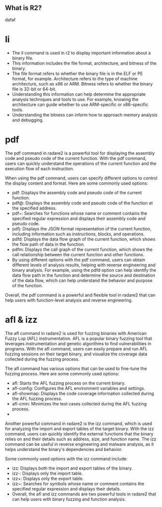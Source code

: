 ## What is R2?

dafaf


# li
- The iI command is used in r2 to display important information about a binary file.
- This information includes the file format, architecture, and bitness of the binary.
- The file format refers to whether the binary file is in the ELF or PE format, for example.
Architecture refers to the type of machine architecture, such as x86 or ARM.
Bitness refers to whether the binary file is 32-bit or 64-bit.
- Understanding this information can help determine the appropriate analysis techniques and tools to use.
For example, knowing the architecture can guide whether to use ARM-specific or x86-specific tools.
- Understanding the bitness can inform how to approach memory analysis and debugging.
# pdf
The pdf command in radare2 is a powerful tool for displaying the assembly code and pseudo code of the current function. With the pdf command, users can quickly understand the operations of the current function and the execution flow of each instruction.

When using the pdf command, users can specify different options to control the display content and format. Here are some commonly used options:

- pdf: Displays the assembly code and pseudo code of the current function.
- pdf@<addr>: Displays the assembly code and pseudo code of the function at the specified address.
- pdf~<regex>: Searches for functions whose name or comment contains the specified regular expression and displays their assembly code and pseudo code.
- pdfj: Displays the JSON format representation of the current function, including information such as instructions, blocks, and operations.
- pdfd: Displays the data flow graph of the current function, which shows the flow path of data in the function.
- pdfm: Displays the call graph of the current function, which shows the call relationship between the current function and other functions.
- By using different options with the pdf command, users can obtain different levels of analysis results, helping with reverse engineering and binary analysis. For example, using the pdfd option can help identify the data flow path in the function and determine the source and destination of the data flow, which can help understand the behavior and purpose of the function.

Overall, the pdf command is a powerful and flexible tool in radare2 that can help users with function-level analysis and reverse engineering.

# afl & izz
The afl command in radare2 is used for fuzzing binaries with American Fuzzy Lop (AFL) instrumentation. AFL is a popular binary fuzzing tool that leverages instrumentation and genetic algorithms to find vulnerabilities in programs. With the afl command, users can easily prepare and run AFL fuzzing sessions on their target binary, and visualize the coverage data collected during the fuzzing process.

The afl command has various options that can be used to fine-tune the fuzzing process. Here are some commonly used options:

- afl: Starts the AFL fuzzing process on the current binary.
- afl-config: Configures the AFL environment variables and settings.
- afl-showmap: Displays the code coverage information collected during the AFL fuzzing process.
- afl-cmin: Minimizes the test cases collected during the AFL fuzzing process.
- 
Another powerful command in radare2 is the izz command, which is used for analyzing the import and export tables of the target binary. With the izz command, users can quickly identify the external functions that the binary relies on and their details such as address, size, and function name. The izz command can be useful in reverse engineering and malware analysis, as it helps understand the binary's dependencies and behavior.

Some commonly used options with the izz command include:

- izz: Displays both the import and export tables of the binary.
- izz-: Displays only the import table.
- izz+: Displays only the export table.
- izz~<regex>: Searches for symbols whose name or comment contains the specified regular expression and displays their details.
- Overall, the afl and izz commands are two powerful tools in radare2 that can help users with binary fuzzing and function analysis.

